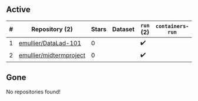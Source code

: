 ## Active
| # | Repository (2) | Stars | Dataset | `run` (2) | `containers-run` |
| --- | --- | --- | --- | --- | --- |
| 1 | [emullier/DataLad-101](https://github.com/emullier/DataLad-101) | 0 |  | :heavy_check_mark: |  |
| 2 | [emullier/midtermproject](https://github.com/emullier/midtermproject) | 0 |  | :heavy_check_mark: |  |

## Gone
No repositories found!
